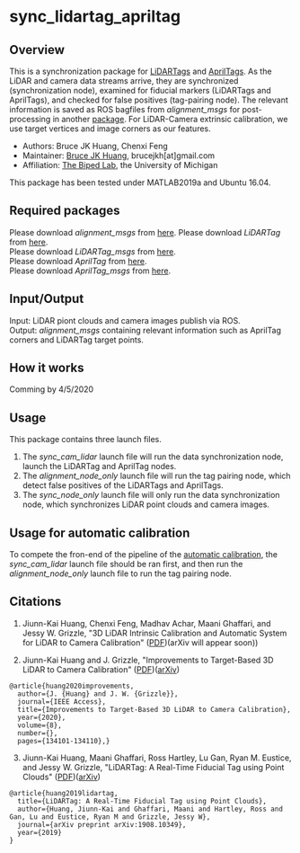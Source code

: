 # sync_lidartag_apriltag

## Overview
This is a synchronization package for [LiDARTags](https://github.com/UMich-BipedLab/LiDARTag) and [AprilTags](https://github.com/UMich-BipedLab/AprilTag_ROS). As the LiDAR and camera data streams arrive, they are synchronized (synchronization node), examined for fiducial markers (LiDARTags and AprilTags), and checked for false positives (tag-pairing node). The relevant information is saved as ROS bagfiles from _alignment_msgs_ for post-processing in another [package](https://github.com/UMich-BipedLab/automatic_lidar_camera_calibration). For LiDAR-Camera extrinsic calibration, we use target vertices and image corners as our features. 

* Authors: Bruce JK Huang, Chenxi Feng
* Maintainer: [Bruce JK Huang](https://www.brucerobot.com/), brucejkh[at]gmail.com
* Affiliation: [The Biped Lab](https://www.biped.solutions/), the University of Michigan

This package has been tested under MATLAB2019a and Ubuntu 16.04.


## Required packages
Please download _alignment_msgs_ from [here](https://github.com/UMich-BipedLab/alignment_msgs). 
Please download _LiDARTag_ from [here](https://github.com/UMich-BipedLab/LiDARTag).  
Please download _LiDARTag_msgs_ from [here](https://github.com/UMich-BipedLab/LiDARTag_msgs).  
Please download _AprilTag_ from [here](https://github.com/UMich-BipedLab/AprilTag_ROS).  
Please download _AprilTag_msgs_ from [here](https://github.com/UMich-BipedLab/apriltag_msgs).  


## Input/Output
Input: LiDAR piont clouds and camera images publish via ROS.  
Output: _alignment_msgs_ containing relevant information such as AprilTag corners and LiDARTag target points.

## How it works
Comming by 4/5/2020
<!--
In the LiDARTag and AprilTag packages, detection messages will be published even if no tag is detected (i.e., published an empty message). Thus, there is no missing message at this step. Additionally, each detection message is labeled with a frame index from the corresponding synced image. The alignment step (tag pairing) handles false positive in the process of detection of fiducial marke. We use the frame index to track, and group these detection messages. We do the id association and find the paired targets. 
If there is no paired tags, this message will be abandoned. To deal with the time delay between different types of messages(image, Lidartag detection, Apriltag detection), we added three queues for each of them. In addition, we added a safe check in the tag alignment in case there is an unexpected missing message. The way we do safe check is using queues to store the messages. The front of global queue will be the candidate index to publish. If there is one message missing, we need to consider two cases: 1, If the global queue is working properly, it will detect the a jump in one of the message and don't have that missing index in the queue. Then we will pop out the messages with frame index smaller than the candidate index. 2. The global queue doesn't detect the missing index and still have that missing index in queue. Then, at one time the candidate index will be smaller than the frame index of one of  three messages. In this case, we pop out the candidate frame index from the global queue and return to case 1. 
-->


## Usage
This package contains three launch files.  
1. The _sync_cam_lidar_ launch file will run the data synchronization node, launch the LiDARTag and AprilTag nodes.   
2. The _alignment_node_only_ launch file will run the tag pairing node, which detect false positives of the LiDARTags and AprilTags.  
3. The _sync_node_only_ launch file will only run the data synchronization node, which synchronizes LiDAR point clouds and camera images. 


## Usage for automatic calibration
To compete the fron-end of the pipeline of the [automatic calibration](https://github.com/UMich-BipedLab/automatic_lidar_camera_calibration), the _sync_cam_lidar_ launch file should be ran first, and then run the _alignment_node_only_ launch file to run the tag pairing node. 

## Citations
1. Jiunn-Kai Huang, Chenxi Feng, Madhav Achar, Maani Ghaffari, and Jessy W. Grizzle, "3D LiDAR Intrinsic Calibration and Automatic System for LiDAR to Camera Calibration" ([PDF](https://github.com/UMich-BipedLab/automatic_lidar_camera_calibration/blob/release_v1/AutomaticCalibration.pdf))(arXiv will appear soon))
<!--
```
@article{huang2019improvements,
  title={Improvements to Target-Based 3D LiDAR to Camera Calibration},
  author={Huang, Jiunn-Kai and Grizzle, Jessy W},
  journal={arXiv preprint arXiv:1910.03126},
  year={2019}
}
```
-->
2. Jiunn-Kai Huang and J. Grizzle, "Improvements to Target-Based 3D LiDAR to Camera Calibration" ([PDF](https://github.com/UMich-BipedLab/extrinsic_lidar_camera_calibration/blob/master/LiDAR2CameraCalibration.pdf))([arXiv](https://arxiv.org/abs/1910.03126))
```
@article{huang2020improvements,
  author={J. {Huang} and J. W. {Grizzle}},
  journal={IEEE Access}, 
  title={Improvements to Target-Based 3D LiDAR to Camera Calibration}, 
  year={2020},
  volume={8},
  number={},
  pages={134101-134110},}
```
3. Jiunn-Kai Huang, Maani Ghaffari, Ross Hartley, Lu Gan, Ryan M. Eustice,
and Jessy W. Grizzle, "LiDARTag: A Real-Time Fiducial Tag using
Point Clouds" ([PDF](https://github.com/UMich-BipedLab/LiDARTag/blob/release_v0/LiDARTag.pdf))([arXiv](https://arxiv.org/abs/1908.10349))
```
@article{huang2019lidartag,
  title={LiDARTag: A Real-Time Fiducial Tag using Point Clouds},
  author={Huang, Jiunn-Kai and Ghaffari, Maani and Hartley, Ross and Gan, Lu and Eustice, Ryan M and Grizzle, Jessy W},
  journal={arXiv preprint arXiv:1908.10349},
  year={2019}
}
```
